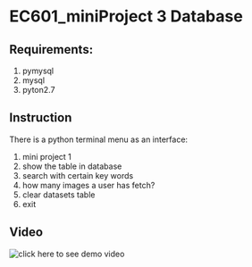 # EC601_miniProject 3 Database

## Requirements:
1. pymysql
2. mysql
3. pyton2.7

## Instruction
There is a python terminal menu as an interface:
1. mini project 1
2. show the table in database
3. search with certain key words
4. how many images a user has fetch?
5. clear datasets table
0. exit

## Video

![click here](https://youtu.be/MSCtmeoq-EA) to see demo video
